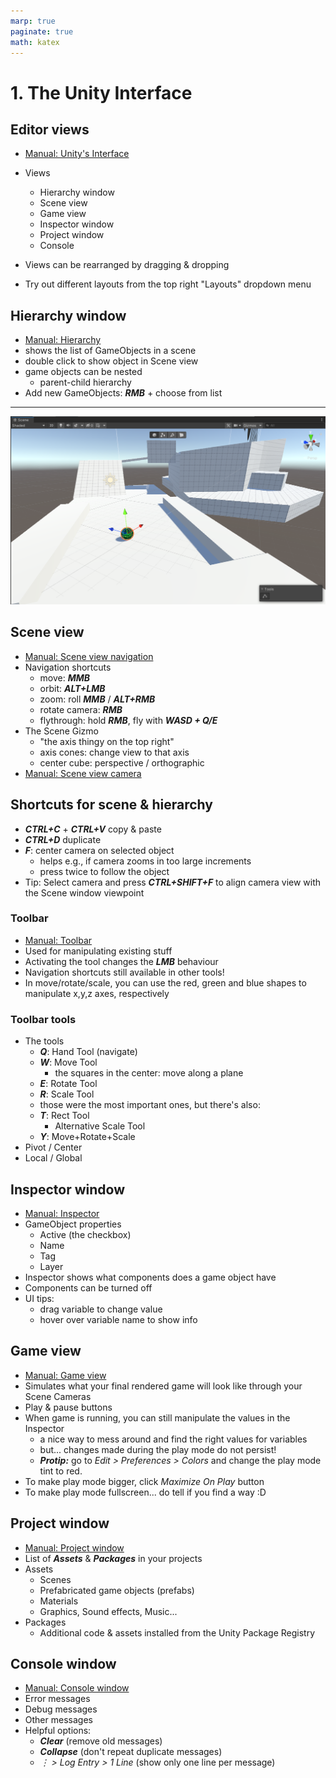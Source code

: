 ```yaml
---
marp: true
paginate: true
math: katex
---
```

<!-- headingDivider: 3 -->
<!-- class: default -->
# 1. The Unity Interface

## Editor views

* [Manual: Unity's Interface](https://docs.unity3d.com/Manual/UsingTheEditor.html)
* Views
  * Hierarchy window
  * Scene view
  * Game view
  * Inspector window
  * Project window
  * Console

* Views can be rearranged by dragging & dropping
* Try out different layouts from the top right "Layouts" dropdown menu
## Hierarchy window

* [Manual: Hierarchy](https://docs.unity3d.com/Manual/Hierarchy.html)
* shows the list of GameObjects in a scene
* double click to show object in Scene view
* game objects can be nested
  * parent-child hierarchy
* Add new GameObjects: ***RMB*** + choose from list

<!-- _footer: "LMB, MMB, RMB: Left/Middle/Right mouse button" -->
---
![the scene view](imgs/sceneview.png)
## Scene view
* [Manual: Scene view navigation](https://docs.unity3d.com/Manual/SceneViewNavigation.html)
* Navigation shortcuts
  * move: ***MMB***
  * orbit: ***ALT+LMB***
  * zoom: roll ***MMB*** / ***ALT+RMB***
  * rotate camera: ***RMB***
  * flythrough: hold ***RMB***, fly with ***WASD + Q/E***
* The Scene Gizmo
  * "the axis thingy on the top right"
  * axis cones: change view to that axis
  * center cube: perspective / orthographic
* [Manual: Scene view camera](https://docs.unity3d.com/Manual/SceneViewCamera.html)
## Shortcuts for scene & hierarchy
* ***CTRL+C*** + ***CTRL+V*** copy & paste
* ***CTRL+D*** duplicate
* ***F***: center camera on selected object
  * helps e.g., if camera zooms in too large increments
  * press twice to follow the object
* Tip: Select camera and press ***CTRL+SHIFT+F*** to align camera view with the Scene window viewpoint
### Toolbar

* [Manual: Toolbar](https://docs.unity3d.com/Manual/Toolbar.html)
* Used for manipulating existing stuff
* Activating the tool changes the ***LMB*** behaviour
* Navigation shortcuts still available in other tools!
* In move/rotate/scale, you can use the red, green and blue shapes to manipulate x,y,z axes, respectively
### Toolbar tools
* The tools
  * ***Q***: Hand Tool (navigate)
  * ***W***: Move Tool
    * the squares in the center: move along a plane
  * ***E***: Rotate Tool
  * ***R***: Scale Tool
  * those were the most important ones, but there's also:
  * ***T***: Rect Tool
    * Alternative Scale Tool
  * ***Y***: Move+Rotate+Scale
* Pivot / Center
* Local / Global
## Inspector window

* [Manual: Inspector](https://docs.unity3d.com/Manual/UsingTheInspector.html)
* GameObject properties
  * Active (the checkbox)
  * Name
  * Tag
  * Layer
* Inspector shows what components does a game object have
* Components can be turned off
* UI tips:
  * drag variable to change value
  * hover over variable name to show info
 
## Game view

* [Manual: Game view](https://docs.unity3d.com/Manual/GameView.html)
* Simulates what your final rendered game will look like through your Scene Cameras
* Play & pause buttons
* When game is running, you can still manipulate the values in the Inspector
  * a nice way to mess around and find the right values for variables
  * but... changes made during the play mode do not persist!
  * ***Protip:*** go to *Edit > Preferences > Colors* and change the play mode tint to red.
* To make play mode bigger,  click *Maximize On Play* button
* To make play mode fullscreen... do tell if you find a way :D

## Project window

* [Manual: Project window](https://docs.unity3d.com/Manual/ProjectView.html)
* List of ***Assets*** & ***Packages*** in your projects
* Assets
	* Scenes
	* Prefabricated game objects (prefabs)
	* Materials
	* Graphics, Sound effects, Music...
* Packages
  * Additional code & assets installed from the Unity Package Registry

## Console window

* [Manual: Console window](https://docs.unity3d.com/Manual/Console.html)
* Error messages
* Debug messages
* Other messages
* Helpful options:
  * ***Clear*** (remove old messages)
  * ***Collapse*** (don't repeat duplicate messages)
  * *$\vdots$ > Log Entry > 1 Line* (show only one line per message)